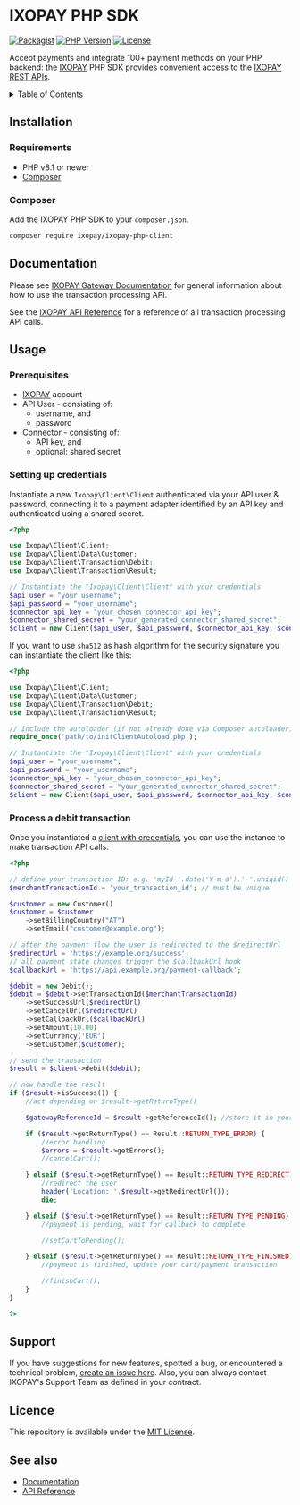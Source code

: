
# IXOPAY PHP SDK

<!-- shields -->
[![Packagist][packagist-shield]][packagist-url]
[![PHP Version][php-shield]][packagist-url]
[![License][license-shield]][license]

Accept payments and integrate 100+ payment methods on your PHP backend:
the [IXOPAY][ixopay] PHP SDK
provides convenient access to the [IXOPAY REST APIs][ixopay-docs-api].

<details>
  <summary>Table of Contents</summary>

<!-- TOC -->
- [IXOPAY PHP SDK](#ixopay-php-sdk)
  - [Installation](#installation)
    - [Requirements](#requirements)
    - [Composer](#composer)
  - [Documentation](#documentation)
  - [Usage](#usage)
    - [Prerequisites](#prerequisites)
    - [Setting up credentials](#setting-up-credentials)
    - [Process a debit transaction](#process-a-debit-transaction)
  - [Support](#support)
  - [Licence](#licence)
  - [See also](#see-also)
<!-- TOC -->

</details>

## Installation

### Requirements

- PHP v8.1 or newer
- [Composer][composer]

### Composer

Add the IXOPAY PHP SDK to your `composer.json`.

```bash
composer require ixopay/ixopay-php-client
```

## Documentation

Please see [IXOPAY Gateway Documentation][ixopay-docs-gateway] for general
information about how to use the transaction processing API.

See the [IXOPAY API Reference][ixopay-docs-api] for a reference of all
transaction processing API calls.

## Usage

### Prerequisites

- [IXOPAY][ixopay] account
- API User - consisting of:
  - username, and
  - password
- Connector - consisting of:
  - API key, and
  - optional: shared secret

### Setting up credentials

Instantiate a new `Ixopay\Client\Client` authenticated via your API user & password,
connecting it to a payment adapter identified by an API key and authenticated using a shared secret.

```php
<?php

use Ixopay\Client\Client;
use Ixopay\Client\Data\Customer;
use Ixopay\Client\Transaction\Debit;
use Ixopay\Client\Transaction\Result;

// Instantiate the "Ixopay\Client\Client" with your credentials
$api_user = "your_username";
$api_password = "your_username";
$connector_api_key = "your_chosen_connector_api_key";
$connector_shared_secret = "your_generated_connector_shared_secret";
$client = new Client($api_user, $api_password, $connector_api_key, $connector_shared_secret);
```

If you want to use `sha512` as hash algorithm for the security signature you can instantiate the client like this:

```php
<?php

use Ixopay\Client\Client;
use Ixopay\Client\Data\Customer;
use Ixopay\Client\Transaction\Debit;
use Ixopay\Client\Transaction\Result;

// Include the autoloader (if not already done via Composer autoloader)
require_once('path/to/initClientAutoload.php');

// Instantiate the "Ixopay\Client\Client" with your credentials
$api_user = "your_username";
$api_password = "your_username";
$connector_api_key = "your_chosen_connector_api_key";
$connector_shared_secret = "your_generated_connector_shared_secret";
$client = new Client($api_user, $api_password, $connector_api_key, $connector_shared_secret, null, true);
```

### Process a debit transaction

Once you instantiated a [client with credentials](#setting-up-credentials),
you can use the instance to make transaction API calls.

```php
<?php

// define your transaction ID: e.g. 'myId-'.date('Y-m-d').'-'.uniqid()
$merchantTransactionId = 'your_transaction_id'; // must be unique

$customer = new Customer()
$customer = $customer
    ->setBillingCountry("AT")
    ->setEmail("customer@example.org");

// after the payment flow the user is redirected to the $redirectUrl
$redirectUrl = 'https://example.org/success';
// all payment state changes trigger the $callbackUrl hook
$callbackUrl = 'https://api.example.org/payment-callback';

$debit = new Debit();
$debit = $debit->setTransactionId($merchantTransactionId)
    ->setSuccessUrl($redirectUrl)
    ->setCancelUrl($redirectUrl)
    ->setCallbackUrl($callbackUrl)
    ->setAmount(10.00)
    ->setCurrency('EUR')
    ->setCustomer($customer);

// send the transaction
$result = $client->debit($debit);

// now handle the result
if ($result->isSuccess()) {
    //act depending on $result->getReturnType()

    $gatewayReferenceId = $result->getReferenceId(); //store it in your database

    if ($result->getReturnType() == Result::RETURN_TYPE_ERROR) {
        //error handling
        $errors = $result->getErrors();
        //cancelCart();

    } elseif ($result->getReturnType() == Result::RETURN_TYPE_REDIRECT) {
        //redirect the user
        header('Location: '.$result->getRedirectUrl());
        die;

    } elseif ($result->getReturnType() == Result::RETURN_TYPE_PENDING) {
        //payment is pending, wait for callback to complete

        //setCartToPending();

    } elseif ($result->getReturnType() == Result::RETURN_TYPE_FINISHED) {
        //payment is finished, update your cart/payment transaction

        //finishCart();
    }
}

?>
```

## Support

If you have suggestions for new features, spotted a bug, or encountered a
technical problem, [create an issue here][repo-new-issue].
Also, you can always contact IXOPAY's Support Team as defined in your contract.

## Licence

This repository is available under the [MIT License][license].

## See also

- [Documentation][ixopay-docs-gateway]
- [API Reference][ixopay-docs-api]

<!-- references -->
[license]: LICENSE.md
[ixopay]: https://ixopay.com
[ixopay-docs-api]: https://documentation.ixopay.com/api/transaction/transaction-api
[ixopay-docs-gateway]: https://documentation.ixopay.com
[repo-new-issue]: https://github.com/ixopay/php-ixopay/issues/new/choose
[packagist-shield]: https://img.shields.io/packagist/v/ixopay/ixopay-php-client.svg
[packagist-url]: https://packagist.org/packages/ixopay/ixopay-php-client
[php-shield]: https://img.shields.io/packagist/php-v/ixopay/ixopay-php-client.svg
[license-shield]: https://img.shields.io/github/license/ixopay/php-ixopay.svg
[composer]: https://getcomposer.org
